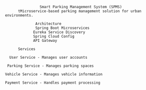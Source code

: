                     Smart Parking Management System (SPMS)
          tMicroservice-based parking management solution for urban environments.

                  Architecture
                  Spring Boot Microservices
                 Eureka Service Discovery
                 Spring Cloud Config
                 API Gateway

          Services

      User Service - Manages user accounts 

     Parking Service - Manages parking spaces

    Vehicle Service - Manages vehicle information

    Payment Service - Handles payment processing